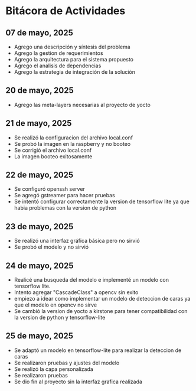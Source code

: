 # Bitácora de Actividades

## 07 de mayo, 2025

- Agrego una descripción y síntesis del problema
- Agrego la gestion de requerimientos
- Agrego la arquitectura para el sistema propuesto
- Agrego el analisis de dependencias
- Agrego la estrategia de integración de la solución

## 20 de mayo, 2025

- Agrego las meta-layers necesarias al proyecto de yocto

## 21 de mayo, 2025

- Se realizó la configuracion del archivo local.conf
- Se probó la imagen en la raspberry y no booteo
- Se corrigió el archivo local.conf
- La imagen booteo exitosamente

## 22 de mayo, 2025

- Se configuró openssh server
- Se agregó gstreamer para hacer pruebas
- Se intentó configurar correctamente la version de tensorflow lite ya que habia problemas con la version de python

## 23 de mayo, 2025

- Se realizó una interfaz gráfica básica pero no sirvió
- Se probó el modelo y no sirvió

## 24 de mayo, 2025

- Realicé una busqueda del modelo e implementé un modelo con tensorflow lite.
- Intento agregar "CascadeClass" a opencv sin exito
- empiezo a idear como implementar un modelo de deteccion de caras ya que el modelo en opencv no sirve
- Se cambió la version de yocto a kirstone para tener compatibilidad con la version de python y tensorflow-lite

## 25 de mayo, 2025

- Se adaptó un modelo en tensorflow-lite para realizar la deteccion de caras
- Se realizaron pruebas y ajustes del modelo
- Se realizó la capa personalizada
- Se realizaron pruebas
- Se dio fin al proyecto sin la interfaz grafica realizada
